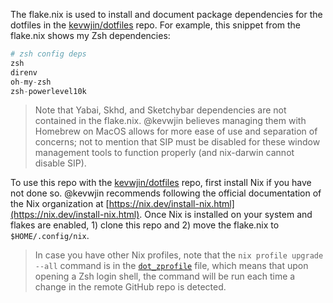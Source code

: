 The flake.nix is used to install and document package dependencies for the dotfiles in the [kevwjin/dotfiles](https://github.com/kevwjin/dotfiles) repo. For example, this snippet from the flake.nix shows my Zsh dependencies:
```flake.nix
# zsh config deps
zsh
direnv
oh-my-zsh
zsh-powerlevel10k
```
> Note that Yabai, Skhd, and Sketchybar dependencies are not contained in the flake.nix. @kevwjin believes managing them with Homebrew on MacOS allows for more ease of use and separation of concerns; not to mention that SIP must be disabled for these window management tools to function properly (and nix-darwin cannot disable SIP).

To use this repo with the [kevwjin/dotfiles](https://github.com/kevwjin/dotfiles) repo, first install Nix if you have not done so. @kevwjin recommends following the official documentation of the Nix organization at [https://nix.dev/install-nix.html](https://nix.dev/install-nix.html). Once Nix is installed on your system and flakes are enabled, 1) clone this repo and 2) move the flake.nix to `$HOME/.config/nix`.

> In case you have other Nix profiles, note that the `nix profile upgrade --all` command is in the [`dot_zprofile`](https://github.com/kevwjin/dotfiles/blob/main/dot_zprofile) file, which means that upon opening a Zsh login shell, the command will be run each time a change in the remote GitHub repo is detected.

